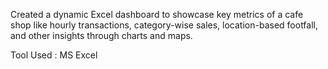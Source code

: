 Created a dynamic Excel dashboard to showcase key metrics of a cafe shop like hourly transactions, category-wise sales, 
location-based footfall, and other insights through charts and maps.

Tool Used : MS Excel
